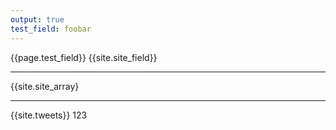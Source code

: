 ```yaml
---
output: true
test_field: foobar
---
```

{{page.test_field}}
{{site.site_field}}

---
{{site.site_array}

---
{{site.tweets}}
123
